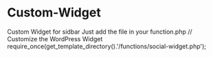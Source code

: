 # Custom-Widget
Custom Widget for sidbar
Just add the file in your function.php
// Customize the WordPress Widget
require_once(get_template_directory().'/functions/social-widget.php');
